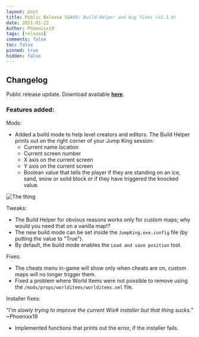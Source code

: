 ```yaml
---
layout: post
title: Public Release 5&#58; Build Helper and bug fixes (v1.3.0)
date: 2021-01-22
Author: Phoenixx19
tags: [release]
comments: false
toc: false
pinned: true
hidden: false
---
```


## Changelog

Public release update.
Download available [**here**](https://github.com/Phoenixx19/JumpKingPlus/releases/tag/v1.3.0). <!-- more -->

### Features added:
Mods:
- Added a build mode to help level creators and editors. The Build Helper prints out on the right corner of your Jump King session:
    - Current name location
    - Current screen number
    - X axis on the current screen
    - Y axis on the current screen
    - Boolean value that tells the player if they are standing on an ice, sand, snow or solid block or if they have triggered the knocked value.

![The thing](https://github.com/Phoenixx19/JumpKingPlus/raw/master/docs/images/BuildHelper.png)

Tweaks:
- The Build Helper for obvious reasons works only for custom maps; why would you need that on a vanilla map!?
- The new build mode can be set inside the `JumpKing.exe.config` file (by putting the value to "True").
- By default, the build mode enables the `Load and save position` tool.

Fixes:
- The cheats menu in-game will show only when cheats are on, custom maps will no longer trigger them.
- Fixed a problem where World Items were not possible to remove using the `/mods/props/worlditems/worlditems.xml` file.

Installer fixes:

*"I'm slowly trying to improve the current Wix# installer but that thing sucks."* ~Phoenixx19

- Implemented functions that prints out the error, if the installer fails.